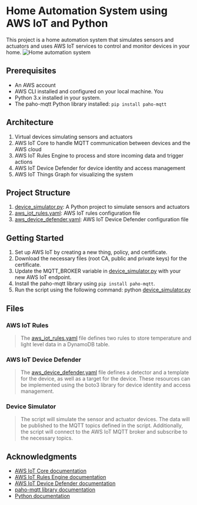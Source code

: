# Home Automation System using AWS IoT and Python
This project is a home automation system that simulates sensors and actuators and uses AWS IoT services to control and monitor devices in your home.
![Home automation system](https://th.bing.com/th/id/OIG4.cXqtmauDjkukvzuzItPD?w=400&h=400&c=6&r=0&o=5&pid=ImgGn)

## Prerequisites
- An AWS account
- AWS CLI installed and configured on your local machine. You
- Python 3.x installed in your system.
- The paho-mqtt Python library installed: `pip install paho-mqtt`

## Architecture
1. Virtual devices simulating sensors and actuators
2. AWS IoT Core to handle MQTT communication between devices and the AWS cloud
3. AWS IoT Rules Engine to process and store incoming data and trigger actions
4. AWS IoT Device Defender for device identity and access management
5. AWS IoT Things Graph for visualizing the system

## Project Structure
1. [device_simulator.py](/device_simulator.py): A Python project to simulate sensors and actuators
2. [aws_iot_rules.yaml](/aws_iot_rules.yaml): AWS IoT rules configuration file
3. [aws_device_defender.yaml](/aws_device_defender.yaml): AWS IoT Device Defender configuration file

## Getting Started
1. Set up AWS IoT by creating a new thing, policy, and certificate.
2. Download the necessary files (root CA, public and private keys) for the certificate.
3. Update the MQTT_BROKER variable in [device_simulator.py](/device_simulator.py) with your new AWS IoT endpoint.
4. Install the paho-mqtt library using `pip install paho-mqtt`.
5. Run the script using the following command: python [device_simulator.py](/device_simulator.py)

## Files

### AWS IoT Rules
> The [aws_iot_rules.yaml](/aws_iot_rules.yaml) file defines two rules to store temperature and light level data in a DynamoDB table.

### AWS IoT Device Defender
> The [aws_device_defender.yaml](/aws_device_defender.yaml) file defines a detector and a template for the device, as well as a target for the device. These resources can be implemented using the boto3 library for device identity and access management.

### Device Simulator 
> The script will simulate the sensor and actuator devices. The data will be published to the MQTT topics defined in the script. Additionally, the script will connect to the AWS IoT MQTT broker and subscribe to the necessary topics.

## Acknowledgments
- [AWS IoT Core documentation](https://docs.aws.amazon.com/iot/)
- [AWS IoT Rules Engine documentation](https://docs.aws.amazon.com/iot/latest/developerguide/iot-rules.html)
- [AWS IoT Device Defender documentation](https://docs.aws.amazon.com/iot/latest/developerguide/device-defender.html)
- [paho-mqtt library documentation](https://eclipse.dev/paho/files/paho.mqtt.python/html/client.html)
- [Python documentation](https://docs.python.org/)
